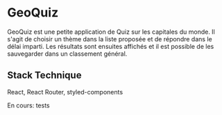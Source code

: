 # GeoQuiz

GeoQuiz est une petite application de Quiz sur les capitales du monde. Il s'agit de choisir un thème dans la liste proposée et de répondre dans le délai imparti. Les résultats sont ensuites affichés et il est possible de les sauvegarder dans un classement général.

## Stack Technique

React, React Router, styled-components

En cours: tests